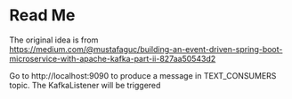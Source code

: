 # Read Me

The original idea is from  
https://medium.com/@mustafaguc/building-an-event-driven-spring-boot-microservice-with-apache-kafka-part-ii-827aa50543d2

Go to http://localhost:9090 to produce a message in TEXT_CONSUMERS topic. The KafkaListener will be triggered 
